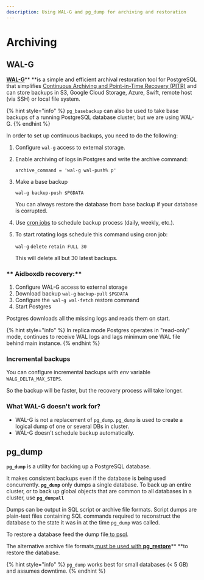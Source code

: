 ```yaml
---
description: Using WAL-G and pg_dump for archiving and restoration
---
```


# Archiving

## WAL-G

[**WAL-G**](https://github.com/wal-g/wal-g)** **is a simple and efficient archival restoration tool for PostgreSQL that simplifies [Continuous Archiving and Point-in-Time Recovery (PITR)](https://www.postgresql.org/docs/9.1/continuous-archiving.html) and can store backups in S3, Google Cloud Storage, Azure, Swift, remote host (via SSH) or local file system.

{% hint style="info" %}
`pg_basebackup` can also be used to take base backups of a running PostgreSQL database cluster, but we are using WAL-G.
{% endhint %}

In order to set up continuous backups, you need to do the following:&#x20;

1. Configure `wal-g` access to external storage.
2.  Enable archiving of logs in Postgres and write the archive command:

    `archive_command = 'wal-g wal-push% p' `
3.  Make a base backup&#x20;

    `wal-g backup-push $PGDATA`

    You can always restore the database from base backup if your database is corrupted.
4. Use [cron jobs](https://en.wikipedia.org/wiki/Cron) to schedule backup process (daily, weekly, etc.).
5.  To start rotating logs schedule this command using cron job:

    &#x20;`wal-g` `delete` `retain FULL 30`&#x20;

    This will delete all but 30 latest backups.

### ** Aidboxdb recovery:**

1. Configure WAL-G access to external storage
2. Download backup `wal-g` `backup-pull` `$PGDATA`
3. Configure the` wal-g wal-fetch` restore command&#x20;
4. Start Postgres

Postgres downloads all the missing logs and reads them on start.&#x20;

{% hint style="info" %}
In replica mode Postgres operates in "read-only" mode, continues to receive WAL logs and lags minimum one WAL file behind main instance.
{% endhint %}

### Incremental backups

You can configure incremental backups with _env_ variable `WALG_DELTA_MAX_STEPS`.&#x20;

So the backup will be faster, but the recovery process will take longer.

### What WAL-G doesn't work for?

* WAL-G is not a replacement of `pg_dump`. `pg_dump` is used to create a logical dump of one or several DBs in cluster.&#x20;
* WAL-G doesn't schedule backup automatically.&#x20;

## pg\_dump&#x20;

**`pg_dump`** is a utility for backing up a PostgreSQL database.

It makes consistent backups even if the database is being used concurrently. **`pg_dump`** only dumps a single database. To back up an entire cluster, or to back up global objects that are common to all databases in a cluster, use **`pg_dumpall`**

Dumps can be output in SQL script or archive file formats. Script dumps are plain-text files containing SQL commands required to reconstruct the database to the state it was in at the time `pg_dump` was called.

To restore a database feed the dump file[ to psql](https://www.postgresql.org/docs/12/app-psql.html).

The alternative archive file formats[ must be used with **pg\_restore**](https://www.postgresql.org/docs/12/app-pgrestore.html)** **to restore the database.&#x20;

{% hint style="info" %}
`pg_dump` works best for small databases (< 5 GB) and assumes downtime.
{% endhint %}
